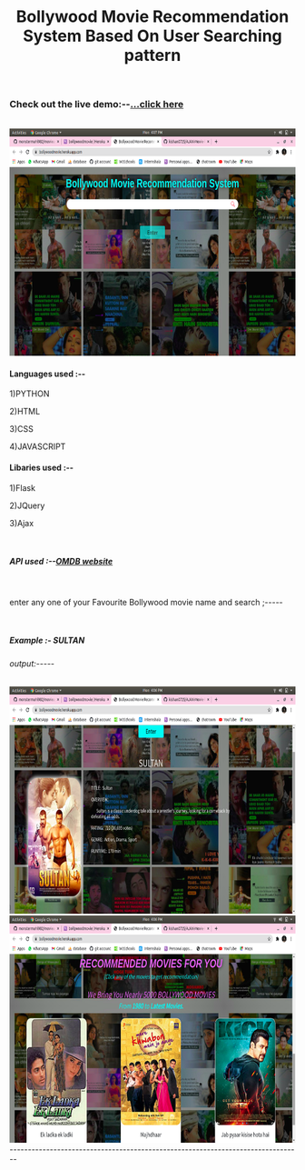 <center><h1>Bollywood Movie Recommendation System Based On User Searching pattern</h1></center>

<br>
<h3>Check out the live demo:--<a href="https://bollywoodmovie.herokuapp.com/">...click here</a></h3>
<br>
<img src="images/image1.png" alt="openening image" height="400" width="900"  />
<br>
<h4>Languages used :--</h4>
<p>1)PYTHON</p>
<p>2)HTML</p>
<p>3)CSS</p>
<p>4)JAVASCRIPT</p>

<h4>Libaries used :--</h4>
<p>1)Flask</p>
<p>2)JQuery</p>
<p>3)Ajax</p>
<br>
<h5>API used :--<a href="http://www.omdbapi.com/">OMDB website</a></h5>
<br>
<p>enter any one of your Favourite Bollywood movie name and search ;-----</p>
<br>
<h5>Example :- SULTAN</h5>
<h6>output:-----</h6>
<img src="images/image2.png" alt="openening image" height="400" width="900"  />
<br>
<img src="images/image3.png" alt="openening image" height="400" width="900"  />
<br>
--------------------------------------------------------------------------------
